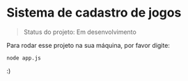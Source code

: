# Sistema de cadastro de jogos

> Status do projeto: Em desenvolvimento

Para rodar esse projeto na sua máquina, por favor digite: 

```
node app.js
```
:)